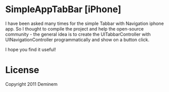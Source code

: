 SimpleAppTabBar [iPhone]
=================

I have been asked many times for the simple Tabbar with Navigation iphone app. So I thought to compile the project and help the open-source community - the general idea is to create the UITabbarController with UINavigationController programmatically and show on a button click.

I hope you find it useful!

License
=======

Copyright 2011 Deminem
